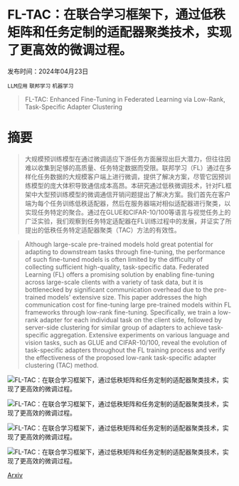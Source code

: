 # FL-TAC：在联合学习框架下，通过低秩矩阵和任务定制的适配器聚类技术，实现了更高效的微调过程。

发布时间：2024年04月23日

`LLM应用` `联邦学习` `机器学习`

> FL-TAC: Enhanced Fine-Tuning in Federated Learning via Low-Rank, Task-Specific Adapter Clustering

# 摘要

> 大规模预训练模型在通过微调适应下游任务方面展现出巨大潜力，但往往因难以收集到足够的高质量、任务特定数据而受限。联邦学习（FL）通过在多样化任务数据的大规模客户端上进行微调，提供了解决方案，尽管它因预训练模型的庞大体积导致通信成本高昂。本研究通过低秩微调技术，针对FL框架中大型预训练模型的微调通信开销问题提出了解决方案。我们首先在客户端为每个任务训练低秩适配器，然后在服务器端对相似适配器进行聚类，以实现任务特定的聚合。通过在GLUE和CIFAR-10/100等语言与视觉任务上的广泛实验，我们观察到任务特定适配器在FL训练过程中的发展，并证实了所提出的低秩任务特定适配器聚类（TAC）方法的有效性。

> Although large-scale pre-trained models hold great potential for adapting to downstream tasks through fine-tuning, the performance of such fine-tuned models is often limited by the difficulty of collecting sufficient high-quality, task-specific data. Federated Learning (FL) offers a promising solution by enabling fine-tuning across large-scale clients with a variety of task data, but it is bottlenecked by significant communication overhead due to the pre-trained models' extensive size. This paper addresses the high communication cost for fine-tuning large pre-trained models within FL frameworks through low-rank fine-tuning. Specifically, we train a low-rank adapter for each individual task on the client side, followed by server-side clustering for similar group of adapters to achieve task-specific aggregation. Extensive experiments on various language and vision tasks, such as GLUE and CIFAR-10/100, reveal the evolution of task-specific adapters throughout the FL training process and verify the effectiveness of the proposed low-rank task-specific adapter clustering (TAC) method.

![FL-TAC：在联合学习框架下，通过低秩矩阵和任务定制的适配器聚类技术，实现了更高效的微调过程。](../../../paper_images/2404.15384/overview.png)

![FL-TAC：在联合学习框架下，通过低秩矩阵和任务定制的适配器聚类技术，实现了更高效的微调过程。](../../../paper_images/2404.15384/aggregation.png)

![FL-TAC：在联合学习框架下，通过低秩矩阵和任务定制的适配器聚类技术，实现了更高效的微调过程。](../../../paper_images/2404.15384/radar.png)

![FL-TAC：在联合学习框架下，通过低秩矩阵和任务定制的适配器聚类技术，实现了更高效的微调过程。](../../../paper_images/2404.15384/approximation_error.png)

[Arxiv](https://arxiv.org/abs/2404.15384)
